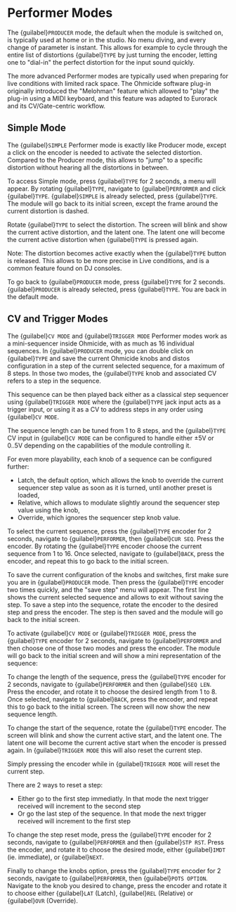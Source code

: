 # Performer Modes

The {guilabel}`PRODUCER` mode, the default when the module is switched on, is typically used at home or in the studio. No menu diving, and every change of parameter is instant. This allows for example to cycle through the entire list of distortions {guilabel}`TYPE` by just turning the encoder, letting one to "dial-in" the perfect distortion for the input sound quickly.

The more advanced Performer modes are typically used when preparing for live conditions with limited rack space. The Ohmicide software plug-in originally introduced the "Melohman" feature which allowed to "play" the plug-in using a MIDI keyboard, and this feature was adapted to Eurorack and its CV/Gate-centric workflow.

## Simple Mode

The {guilabel}`SIMPLE` Performer mode is exactly like Producer mode, except a click on the encoder is needed to activate the selected distortion. Compared to the Producer mode, this allows to "jump" to a specific distortion without hearing all the distortions in between.

To access Simple mode, press {guilabel}`TYPE` for 2 seconds, a menu will appear. By rotating {guilabel}`TYPE`, navigate to {guilabel}`PERFORMER` and click {guilabel}`TYPE`. {guilabel}`SIMPLE` is already selected, press {guilabel}`TYPE`. The module will go back to its initial screen, except the frame around the current distortion is dashed.

Rotate {guilabel}`TYPE` to select the distortion. The screen will blink and show the current active distortion, and the latent one. The latent one will become the current active distortion when {guilabel}`TYPE` is pressed again.

Note: The distortion becomes active exactly when the {guilabel}`TYPE` button is released. This allows to be more precise in Live conditions, and is a common feature found on DJ consoles.

To go back to {guilabel}`PRODUCER` mode, press {guilabel}`TYPE` for 2 seconds. {guilabel}`PRODUCER` is already selected, press {guilabel}`TYPE`. You are back in the default mode.


## CV and Trigger Modes

The {guilabel}`CV MODE` and {guilabel}`TRIGGER MODE` Performer modes work as a mini-sequencer inside Ohmicide, with as much as 16 individual sequences. In {guilabel}`PRODUCER` mode, you can double click on {guilabel}`TYPE` and save the current Ohmicide knobs and distos configuration in a step of the current selected sequence, for a maximum of 8 steps. In those two modes, the {guilabel}`TYPE` knob and associated CV refers to a step in the sequence.

This sequence can be then played back either as a classical step sequencer using {guilabel}`TRIGGER MODE` where the {guilabel}`TYPE` jack input acts as a trigger input, or using it as a CV to address steps in any order using {guilabel}`CV MODE`.

The sequence length can be tuned from 1 to 8 steps, and the {guilabel}`TYPE` CV input in {guilabel}`CV MODE` can be configured to handle either ±5V or 0..5V depending on the capabilities of the module controlling it.

For even more playability, each knob of a sequence can be configured further:

- Latch, the default option, which allows the knob to override the current sequencer step value as soon as it is turned, until another preset is loaded,
- Relative, which allows to modulate slightly around the sequencer step value using the knob,
- Override, which ignores the sequencer step knob value.

To select the current sequence, press the {guilabel}`TYPE` encoder for 2 seconds, navigate to {guilabel}`PERFORMER`, then {guilabel}`CUR SEQ`. Press the encoder. By rotating the {guilabel}`TYPE` encoder choose the current sequence from 1 to 16. Once selected, navigate to {guilabel}`BACK`, press the encoder, and repeat this to go back to the initial screen.

To save the current configuration of the knobs and switches, first make sure you are in {guilabel}`PRODUCER` mode. Then press the {guilabel}`TYPE` encoder two times quickly, and the "save step" menu will appear. The first line shows the current selected sequence and allows to exit without saving the step. To save a step into the sequence, rotate the encoder to the desired step and press the encoder. The step is then saved and the module will go back to the initial screen.

To activate {guilabel}`CV MODE` or {guilabel}`TRIGGER MODE`, press the {guilabel}`TYPE` encoder for 2 seconds, navigate to {guilabel}`PERFORMER` and then choose one of those two modes and press the encoder. The module will go back to the initial screen and will show a mini representation of the sequence:

To change the length of the sequence, press the {guilabel}`TYPE` encoder for 2 seconds, navigate to {guilabel}`PERFORMER` and then {guilabel}`SEQ LEN`. Press the encoder, and rotate it to choose the desired length from 1 to 8. Once selected, navigate to {guilabel}`BACK`, press the encoder, and repeat this to go back to the initial screen. The screen will now show the new sequence length.

To change the start of the sequence, rotate the {guilabel}`TYPE` encoder. The screen will blink and show the current active start, and the latent one. The latent one will become the current active start when the encoder is pressed again. In {guilabel}`TRIGGER MODE` this will also reset the current step.

Simply pressing the encoder while in {guilabel}`TRIGGER MODE` will reset the current step.

There are 2 ways to reset a step:

- Either go to the first step immediatly. In that mode the next trigger received will increment to the second step
- Or go the last step of the sequence. In that mode the next trigger received will increment to the first step

To change the step reset mode, press the {guilabel}`TYPE` encoder for 2 seconds, navigate to {guilabel}`PERFORMER` and then {guilabel}`STP RST`. Press the encoder, and rotate it to choose the desired mode, either {guilabel}`IMDT` (ie. immediate), or {guilabel}`NEXT`.

Finally to change the knobs option, press the {guilabel}`TYPE` encoder for 2 seconds, navigate to {guilabel}`PERFORMER`, then {guilabel}`POTS OPTION`. Navigate to the knob you desired to change, press the encoder and rotate it to choose either {guilabel}`LAT` (Latch), {guilabel}`REL` (Relative) or {guilabel}`OVR` (Override).
